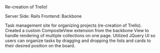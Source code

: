 Re-creation of Trello!

Server Side: Rails
Frontend: Backbone

Task management site for organizing projects (re-creation of Trello). Created a custom CompositeView extension from the backbone View to handle rendering of multiple collections on one page. Utilized JQuery UI so users can organize tasks by dragging and dropping the lists and cards to their desired position on the board.